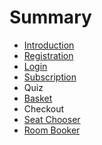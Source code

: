 # Summary

* [Introduction](README.md)
* [Registration](registration.md)
* [Login](login.md)
* [Subscription](subscription.md)
* Quiz
* [Basket](basket.md)
* Checkout
* [Seat Chooser](seat-chooser.md)
* [Room Booker](room-booker.md)

